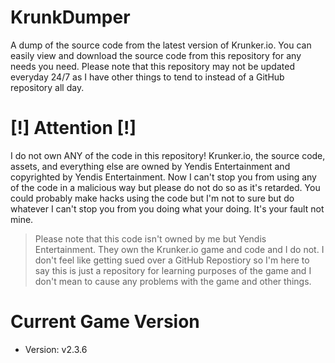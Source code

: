 # KrunkDumper
A dump of the source code from the latest version of Krunker.io. You can easily view and download the source code from this repository for any needs you need. Please note that this repository may not be updated everyday 24/7 as I have other things to tend to instead of a GitHub repository all day.

# [!] Attention [!]
I do not own ANY of the code in this repository! Krunker.io, the source code, assets, and everything else are owned by Yendis Entertainment and copyrighted by Yendis Entertainment. Now I can't stop you from using any of the code in a malicious way but please do not do so as it's retarded. You could probably make hacks using the code but I'm not to sure but do whatever I can't stop you from you doing what your doing. It's your fault not mine.

> Please note that this code isn't owned by me but Yendis Entertainment. They own the Krunker.io game and code and I do not. I don't feel like getting sued over a GitHub Repostiory so I'm here to say this is just a repository for learning purposes of the game and I don't mean to cause any problems with the game and other things.

# Current Game Version
- Version: v2.3.6
